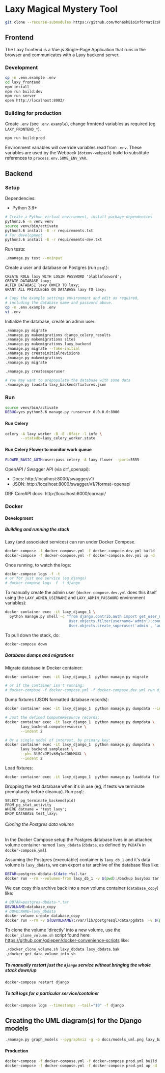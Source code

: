 # Laxy Magical Mystery Tool

```bash
git clone --recurse-submodules https://github.com/MonashBioinformaticsPlatform/laxy.git
```

## Frontend

The Laxy frontend is a Vue.js Single-Page Application that runs in the browser and communicates with a Laxy backend server.

### Development
```bash
cp -n .env.example .env
cd laxy_frontend
npm install
npm run build:dev
npm run server
open http://localhost:8002/
```

### Building for production

Create `.env` (see `.env.example`), change frontend variables as required (eg `LAXY_FRONTEND_*`).

```bash
npm run build:prod
```

Environment variables will override variables read from `.env`.
These variables are used by the Webpack (`dotenv-webpack`) build to substitute references to `process.env.SOME_ENV_VAR`.

## Backend

### Setup

Dependencies:

* Python 3.6+

```bash
# Create a Python virtual environment, install package dependencies
python3.6 -m venv venv
source venv/bin/activate
python3.6 install -U -r requirements.txt
# For development
python3.6 install -U -r requirements-dev.txt
```

Run tests:
```bash
./manage.py test --noinput
```

Create a user and database on Postgres (run `psql`):
```postgresql
CREATE ROLE laxy WITH LOGIN PASSWORD 'blablafooword';
CREATE DATABASE laxy;
ALTER DATABASE laxy OWNER TO laxy;
GRANT ALL PRIVILEGES ON DATABASE laxy TO laxy;
```

```bash
# Copy the example settings environment and edit as required,
# including the database name and password above. 
cp -n .env.example .env
vi .env
```

Initialize the database, create an admin user:
```bash
./manage.py migrate
./manage.py makemigrations django_celery_results
./manage.py makemigrations sites
./manage.py makemigrations laxy_backend
./manage.py migrate --fake-initial
./manage.py createinitialrevisions
./manage.py makemigrations
./manage.py migrate

./manage.py createsuperuser

# You may want to prepopulate the database with some data
./manage.py loadata laxy_backend/fixtures.json
```

### Run
```bash
source venv/bin/activate
DEBUG=yes python3.6 manage.py runserver 0.0.0.0:8000
```

#### Run Celery
```bash
celery -A laxy worker -B -E -Ofair -l info \
       --statedb=laxy_celery_worker.state
```

#### Run Celery Flower to monitor work queue
```bash
FLOWER_BASIC_AUTH=user:pass celery -A laxy flower --port=5555
```

OpenAPI / Swagger API (via drf_openapi): 
* Docs: http://localhost:8000/swagger/v1/
* JSON: http://localhost:8000/swagger/v1/?format=openapi

DRF CoreAPI docs: http://localhost:8000/coreapi/

### Docker

#### Development

##### Building and running the stack

Laxy (and associated services) can run under Docker Compose.

```bash
docker-compose -f docker-compose.yml -f docker-compose.dev.yml build
docker-compose -f docker-compose.yml -f docker-compose.dev.yml up -d
```

Once running, to watch the logs:
```bash
docker-compose logs -f -t
# or for just one service (eg django)
# docker-compose logs -f -t django
```

To manually create the admin user (`docker-compose.dev.yml` does this itself using
the `LAXY_ADMIN_USERNAME` and `LAXY_ADMIN_PASSWORD` environment variables):

```bash
docker container exec -it laxy_django_1 \
  python manage.py shell -c "from django.contrib.auth import get_user_model; User = get_user_model(); \
                             User.objects.filter(username='admin').count() or \
                             User.objects.create_superuser('admin', 'admin@example.com', 'adminpass')"
```

To pull down the stack, do:
```bash
docker-compose down
```

##### Database dumps and migrations

Migrate database in Docker container:
```bash
docker container exec -it laxy_django_1  python manage.py migrate

# or if the container isn't running:
# docker-compose -f docker-compose.yml -f docker-compose.dev.yml run django python manage.py migrate

```

Dump fixtures (JSON formatted database records):
```bash
docker container exec -it laxy_django_1  python manage.py dumpdata --indent 2

# Just the defined ComputeResource records:
docker container exec -it laxy_django_1  python manage.py dumpdata \
       laxy_backend.computeresource \
       --indent 2

# Or a single model of interest, by primary key:
docker container exec -it laxy_django_1  python manage.py dumpdata \
       laxy_backend.sampleset \
       --pks 3lSCcJPlvkMq1oCO6hM4XL \
       --indent 2
```

Load fixtures:
```bash
docker container exec -it laxy_django_1  python manage.py loaddata fixtures.json
```

Dropping the test database when it's in use (eg, if tests we terminate prematurely before cleanup). 
Run `psql`:
```postgresql
SELECT pg_terminate_backend(pid)
FROM pg_stat_activity
WHERE datname = 'test_laxy';
DROP DATABASE test_laxy;
```

###### Cloning the Postgres data volume

In the Docker Compose setup the Postgres database lives in an attached volume container
named `laxy_dbdata` (`dbdata`, as defined by `PGDATA` in `docker-compose.yml`).

Assuming the Postgres (executable) container is `laxy_db_1` and it's data volume is `laxy_dbdata`,
we can export a tar archive of the database files like:

```bash
DBTAR=postgres-dbdata-$(date +%s).tar
docker run --rm --volumes-from laxy_db_1 -v $(pwd):/backup busybox tar cvf /backup/${DBTAR} /var/lib/postgresql/data/pgdata
```

We can copy this archive back into a new volume container (`database_copy`) like:

```bash
# DBTAR=postgres-dbdata-*.tar
DBVOLNAME=database_copy
# DBVOLNAME=laxy_dbdata
docker volume create database_copy
docker run --rm -v ${DBVOLNAME}:/var/lib/postgresql/data/pgdata  -v $(pwd):/backup busybox tar xvf /backup/${DBTAR}
```

To clone the volume 'directly' into a new volume, use the 
`docker_clone_volume.sh` script found here: https://github.com/gdiepen/docker-convenience-scripts like:

```bash
./docker_clone_volume.sh laxy_dbdata laxy_dbdata.bak
./docker_get_data_volume_info.sh
```


##### To manually restart just the `django` service without bringing the whole stack down/up
```bash
docker-compose restart django
```

##### To tail logs for a particular service/container
```bash
docker-compose logs --timestamps --tail="10" -f django
```

## Creating the UML diagram(s) for the Django models

```bash
./manage.py graph_models --pygraphviz -g -o docs/models_uml.png laxy_backend
```

#### Production

```bash
docker-compose -f docker-compose.yml -f docker-compose.prod.yml build
docker-compose -f docker-compose.yml -f docker-compose.prod.yml up -d
```
